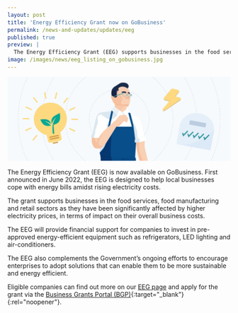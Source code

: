 ```yaml
---
layout: post
title: 'Energy Efficiency Grant now on GoBusiness'
permalink: /news-and-updates/updates/eeg
published: true
preview: |
  The Energy Efficiency Grant (EEG) supports businesses in the food services, food manufacturing and retail sectors as they have been significantly affected by higher electricity prices, in terms of impact on their overall business costs.
image: /images/news/eeg_listing_on_gobusiness.jpg
---
```


![Energy Efficiency Grant now on GoBusiness](/images/news/eeg_listing_on_gobusiness.jpg)

The Energy Efficiency Grant (EEG) is now available on GoBusiness. First announced in June 2022, the EEG is designed to help local businesses cope with energy bills amidst rising electricity costs.

The grant supports businesses in the food services, food manufacturing and retail sectors as they have been significantly affected by higher electricity prices, in terms of impact on their overall business costs.

The EEG will provide financial support for companies to invest in pre-approved energy-efficient equipment such as refrigerators, LED lighting and air-conditioners.

The EEG also complements the Government’s ongoing efforts to encourage enterprises to adopt solutions that can enable them to be more sustainable and energy efficient.

Eligible companies can find out more on our [EEG page](energy-efficiency-grant/?src=news_and_update) and apply for the grant via the [Business Grants Portal (BGP)](https://www.businessgrants.gov.sg/?src=news_and_update){:target="_blank"}{:rel="noopener"}.


<script src="/jquery/jquery.min.js"></script>
<script src="/jquery/bp-menu-new-tab.js"></script>
